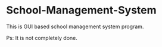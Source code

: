 # School-Management-System
This is GUI based school management system program.

Ps: It is not completely done. 
